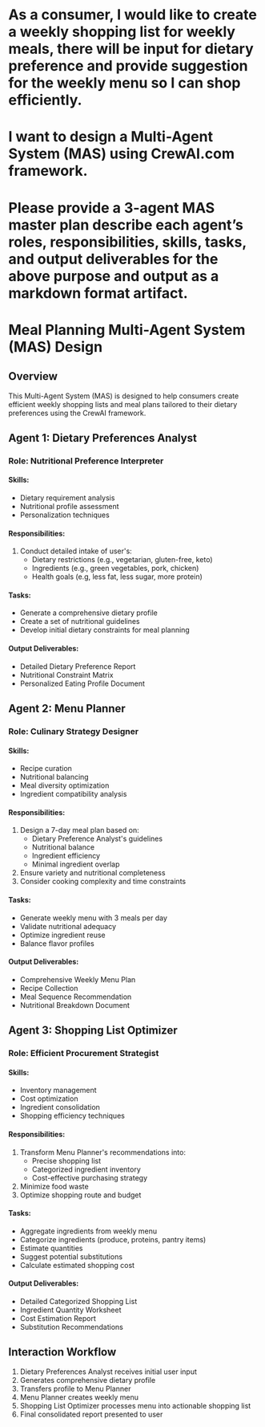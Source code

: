 # As a consumer, I would like to create a weekly shopping list for weekly meals, there will be input for dietary preference and provide suggestion for the weekly menu so I can shop efficiently.
# I want to design a Multi-Agent System (MAS) using CrewAI.com framework. 
# Please provide a 3-agent MAS master plan describe each agent’s roles, responsibilities, skills, tasks, and output deliverables for the above purpose and output as a markdown format artifact.



# Meal Planning Multi-Agent System (MAS) Design

## Overview
This Multi-Agent System (MAS) is designed to help consumers create efficient weekly shopping lists and meal plans tailored to their dietary preferences using the CrewAI framework.

## Agent 1: Dietary Preferences Analyst
### Role: Nutritional Preference Interpreter
#### Skills:
- Dietary requirement analysis
- Nutritional profile assessment
- Personalization techniques

#### Responsibilities:
1. Conduct detailed intake of user's:
   - Dietary restrictions (e.g., vegetarian, gluten-free, keto)
   - Ingredients (e.g., green vegetables, pork, chicken)
   - Health goals (e.g, less fat, less sugar, more protein)

#### Tasks:
- Generate a comprehensive dietary profile
- Create a set of nutritional guidelines
- Develop initial dietary constraints for meal planning

#### Output Deliverables:
- Detailed Dietary Preference Report
- Nutritional Constraint Matrix
- Personalized Eating Profile Document

## Agent 2: Menu Planner
### Role: Culinary Strategy Designer
#### Skills:
- Recipe curation
- Nutritional balancing
- Meal diversity optimization
- Ingredient compatibility analysis

#### Responsibilities:
1. Design a 7-day meal plan based on:
   - Dietary Preference Analyst's guidelines
   - Nutritional balance
   - Ingredient efficiency
   - Minimal ingredient overlap
2. Ensure variety and nutritional completeness
3. Consider cooking complexity and time constraints

#### Tasks:
- Generate weekly menu with 3 meals per day
- Validate nutritional adequacy
- Optimize ingredient reuse
- Balance flavor profiles

#### Output Deliverables:
- Comprehensive Weekly Menu Plan
- Recipe Collection
- Meal Sequence Recommendation
- Nutritional Breakdown Document

## Agent 3: Shopping List Optimizer
### Role: Efficient Procurement Strategist
#### Skills:
- Inventory management
- Cost optimization
- Ingredient consolidation
- Shopping efficiency techniques

#### Responsibilities:
1. Transform Menu Planner's recommendations into:
   - Precise shopping list
   - Categorized ingredient inventory
   - Cost-effective purchasing strategy
2. Minimize food waste
3. Optimize shopping route and budget

#### Tasks:
- Aggregate ingredients from weekly menu
- Categorize ingredients (produce, proteins, pantry items)
- Estimate quantities
- Suggest potential substitutions
- Calculate estimated shopping cost

#### Output Deliverables:
- Detailed Categorized Shopping List
- Ingredient Quantity Worksheet
- Cost Estimation Report
- Substitution Recommendations

## Interaction Workflow
1. Dietary Preferences Analyst receives initial user input
2. Generates comprehensive dietary profile
3. Transfers profile to Menu Planner
4. Menu Planner creates weekly menu
5. Shopping List Optimizer processes menu into actionable shopping list
6. Final consolidated report presented to user

